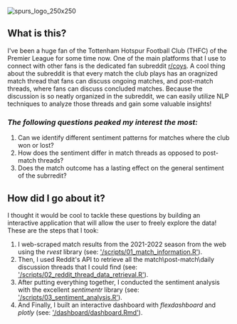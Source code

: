 ![spurs_logo_250x250](https://user-images.githubusercontent.com/102624754/184536016-12c8446b-14a7-46c5-ae71-8b3c5b763a88.jpg)

## What is this?
I've been a huge fan of the Tottenham Hotspur Football Club (THFC) of the Premier League for some time now. One of the main platforms that I use to connect with other fans is the dedicated fan subreddit [r/coys](https://www.reddit.com/r/coys/). A cool thing about the subreddit is that every match the club plays has an oragnized match thread that fans can discuss ongoing matches, and post-match threads, where fans can discuss concluded matches. Because the discussion is so neatly organized in the subreddit, we can easily utilize NLP techniques to analyze those threads and gain some valuable insights! 

### *The following questions peaked my interest the most:*
 1. Can we identify different sentiment patterns for matches where the club won or lost?
 2. How does the sentiment differ in match threads as opposed to post-match threads?
 3. Does the match outcome has a lasting effect on the general sentiment of the subrredit? 

## How did I go about it?
I thought it would be cool to tackle these questions by building an interactive application that will allow the user to freely explore the data! These are the steps that I took:
 1. I web-scraped match results from the 2021-2022 season from the web using the *rvest* library (see: ['/scripts/01_match_information.R'](https://github.com/ShalvaKvi/Tottenham_Hotspur_Reddit_Sentiment_Analysis/blob/main/scripts/01_match_information.R)).
 2. Then, I used Reddit's API to retrieve all the match\post-match\daily discussion threads that I could find (see: ['/scripts/02_reddit_thread_data_retrieval.R'](https://github.com/ShalvaKvi/Tottenham_Hotspur_Reddit_Sentiment_Analysis/blob/main/scripts/02_reddit_threads_data_retrieval.R)).
 3. After putting everything together, I conducted the sentiment analysis with the excellent *sentimentr* library (see: ['/scripts/03_sentiment_analysis.R'](https://github.com/ShalvaKvi/Tottenham_Hotspur_Reddit_Sentiment_Analysis/blob/main/scripts/03_sentiment_analysis.R)).
 4. And Finally, I built an interactive dashboard with *flexdashboard* and *plotly* (see: ['/dashboard/dashboard.Rmd'](https://github.com/ShalvaKvi/Tottenham_Hotspur_Reddit_Sentiment_Analysis/blob/main/dashboard/dashboard.Rmd)).

